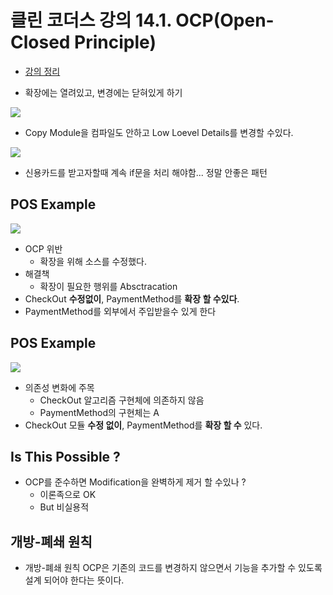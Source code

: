 # 클린 코더스 강의 14.1. OCP(Open-Closed Principle)

* [강의 정리](https://www.youtube.com/watch?v=dqa-IdafeIE)

* 확장에는 열려있고, 변경에는 닫혀있게 하기

![](https://i.imgur.com/A29SfzV.png)

* Copy Module을 컴파일도 안하고 Low Loevel Details를 변경할 수있다.

![](https://i.imgur.com/E8hl4vh.png)

* 신용카드를 받고자할때 계속 if문을 처리 해야함... 정말 안좋은 패턴

## POS Example

![](https://i.imgur.com/eRCQp2Q.png)
* OCP 위반
	- 확장을 위해 소스를 수정했다.
* 해결책
	- 확장이 필요한 행위를 Absctracation
* CheckOut **수정없이**, PaymentMethod를 **확장 할 수있다**.
* PaymentMethod를 외부에서 주입받을수 있게 한다

## POS Example

![](https://i.imgur.com/8faZeN0.png)
* 의존성 변화에 주목
	- CheckOut 알고리즘 구현체에 의존하지 않음
	- PaymentMethod의 구현체는 A
* CheckOut 모듈 **수정 없이**, PaymentMethod를 **확장 할 수** 있다.

## Is This Possible ?
* OCP를 준수하면 Modification을 완벽하게 제거 할 수있나 ?
	- 이론족으로 OK
	- But 비실용적


## 개방-폐쇄 원칙
* 개방-폐쇄 원칙 OCP은 기존의 코드를 변경하지 않으면서 기능을 추가할 수 있도록 설계 되어야 한다는 뜻이다.

